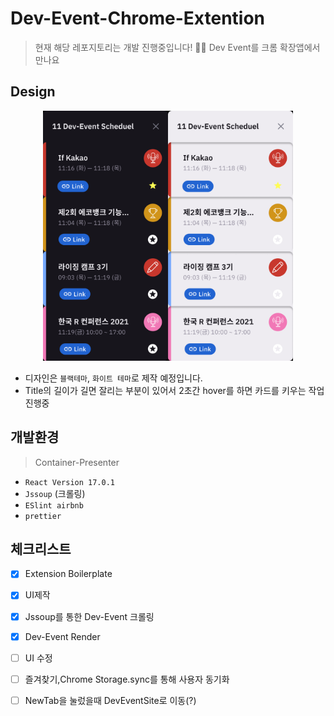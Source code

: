 # Dev-Event-Chrome-Extention

> 현재 해당 레포지토리는 개발 진행중입니다!
> 🎉🎈 Dev Event를 크롬 확장앱에서 만나요

## Design

<p align="center"><img src="./images/Design.png" width="200px"><img src="./images/Design2.png" width="200px"></p>

- 디자인은 `블랙테마`, `화이트 테마`로 제작 예정입니다.
- Title의 길이가 길면 잘리는 부분이 있어서 2초간 hover를 하면 카드를 키우는 작업 진행중

## 개발환경

> Container-Presenter

- `React Version 17.0.1`
- `Jssoup` (크롤링)
- `ESlint airbnb`
- `prettier`

## 체크리스트

- [x] Extension Boilerplate
- [x] UI제작
- [x] Jssoup를 통한 Dev-Event 크롤링
- [x] Dev-Event Render
- [ ] UI 수정
- [ ] 즐겨찾기,Chrome Storage.sync를 통해 사용자 동기화

- [ ] NewTab을 눌렀을때 DevEventSite로 이동(?)
